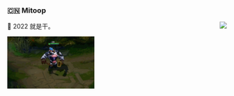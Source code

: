 ### 🇨🇳 Mitoop
<img align="right" src="https://github-readme-stats.vercel.app/api?username=mitoop&show_icons=true&icon_color=0366d6&text_color=24292e&bg_color=ffffff&hide_title=true" />

🚩 2022 就是干。

<img src="https://raw.githubusercontent.com/mitoop/mitoop/master/mou.gif" width="200px"/>
